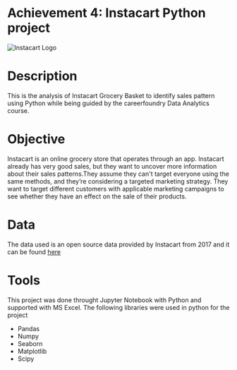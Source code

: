 # Achievement 4: Instacart Python project
![Instacart Logo](https://syndigo.com/wp-content/uploads/2022/06/instacart-Syndigo.jpg)
# Description
This is the analysis of Instacart Grocery Basket to identify sales pattern using Python while being guided by the careerfoundry Data Analytics course.
# Objective
Instacart is an online grocery store that operates through an app. Instacart already has very good sales, but they want to uncover more information about their sales patterns.They assume they can't target everyone using the same methods, and they’re considering a targeted marketing strategy. They want to target different customers with applicable marketing campaigns to see whether they have an effect on the sale of their products.
# Data
The data used is an open source data provided by Instacart from 2017 and it can be found [here](https://www.instacart.com/datasets/grocery-shopping-2017)
# Tools
This project was done throught Jupyter Notebook with Python and supported with MS Excel. The following libraries were used in python for the project
- Pandas
- Numpy
- Seaborn
- Matplotlib
- Scipy
